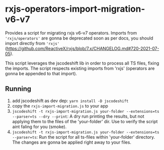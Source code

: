 # rxjs-operators-import-migration-v6-v7

Provides a script for migrating rxjs v6-v7 operators. 
Imports from `'rxjs/operators'` are gonna be deprecated soon as per docs, you should import directly from `'rxjs'` (https://github.com/ReactiveX/rxjs/blob/7.x/CHANGELOG.md#720-2021-07-05).

This script leverages the jscodeshift lib in order to process all TS files, fixing the imports. 
The script respects existing imports from 'rxjs' (operators are gonna be appended to that import). 

## Running

1. add jscodeshift as dev dep: `yarn install -D jscodeshift`
2. copy the `rxjs-import-migration.js` to your app
3. `jscodeshift -t rxjs-import-migration.js your-folder --extensions=ts --parser=ts --dry --print`: A dry run printing the results, but not applying them to the files of the 'your-folder' dir. Use to verify the script aint faling for you (smoke).
4. `jscodeshift -t rxjs-import-migration.js your-folder --extensions=ts --parser=ts`: Run the script for all ts-files within 'your-folder' directory. The changes are gonna be applied right away to your files.

